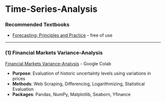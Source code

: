 # Time-Series-Analysis

### Recommended Textbooks
- [Forecasting: Principles and Practice](https://otexts.com/fpp2/) - free of use




_________________________________

### (1) Financial Markets Variance-Analysis

[Financial Markets Variance-Analysis](https://colab.research.google.com/drive/1S_zXfbxXADeNiwC4dDTtzkNFTGptn1Pm?usp=sharing) - Google Colab

- **Purpose**: Evaluation of historic uncertainty levels using variations in prices
- **Methods**: Web Scraping, Differencing, Logarithmizing, Statistical Evaluation
- **Packages**: Pandas, NumPy, Matplotlib, Seaborn, Yfinance
